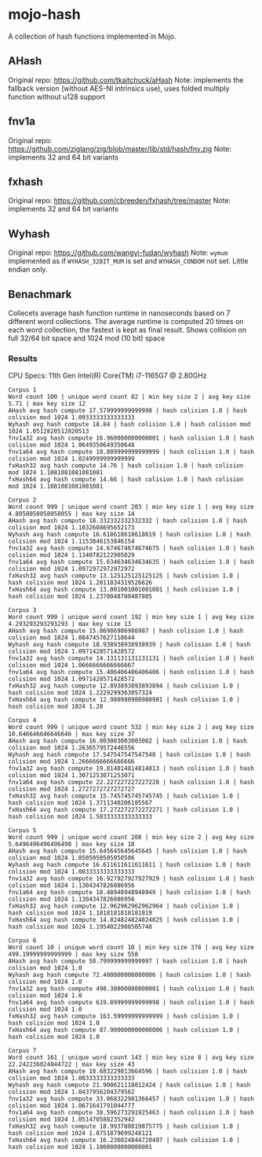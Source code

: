 # mojo-hash
A collection of hash functions implemented in Mojo.

## AHash
Original repo: https://github.com/tkaitchuck/aHash 
Note: implements the fallback version (without AES-NI intrinsics use), uses folded multiply function without u128 support

## fnv1a
Original repo: https://github.com/ziglang/zig/blob/master/lib/std/hash/fnv.zig
Note: implements 32 and 64 bit variants

## fxhash
Original repo: https://github.com/cbreeden/fxhash/tree/master
Note: implements 32 and 64 bit variants

## Wyhash
Original repo: https://github.com/wangyi-fudan/wyhash
Note: `wymum` implemented as if `WYHASH_32BIT_MUM` is set and `WYHASH_CONDOM` not set. Little endian only.

## Benachmark
Collecets average hash function runtime in nanoseconds based on 7 different word collections. The average runtime is computed 20 times on each word collection, the fastest is kept as final result. Shows collision on full 32/64 bit space and 1024 mod (10 bit) space

### Results

CPU Specs: 11th Gen Intel(R) Core(TM) i7-1165G7 @ 2.80GHz

```
Corpus 1
Word count 100 | unique word count 82 | min key size 2 | avg key size 5.71 | max key size 12
AHash avg hash compute 17.579999999999998 | hash colision 1.0 | hash colision mod 1024 1.0933333333333333
Wyhash avg hash compute 18.84 | hash colision 1.0 | hash colision mod 1024 1.0512820512820513
fnv1a32 avg hash compute 16.960000000000001 | hash colision 1.0 | hash colision mod 1024 1.0649350649350648
fnv1a64 avg hash compute 18.809999999999999 | hash colision 1.0 | hash colision mod 1024 1.0249999999999999
fxHash32 avg hash compute 14.76 | hash colision 1.0 | hash colision mod 1024 1.1081081081081081
fxHash64 avg hash compute 14.66 | hash colision 1.0 | hash colision mod 1024 1.1081081081081081

Corpus 2
Word count 999 | unique word count 203 | min key size 1 | avg key size 4.8058058058058055 | max key size 14
AHash avg hash compute 18.332332332332332 | hash colision 1.0 | hash colision mod 1024 1.1032608695652173
Wyhash avg hash compute 16.618618618618619 | hash colision 1.0 | hash colision mod 1024 1.1153846153846154
fnv1a32 avg hash compute 14.674674674674675 | hash colision 1.0 | hash colision mod 1024 1.1340782122905029
fnv1a64 avg hash compute 15.634634634634635 | hash colision 1.0 | hash colision mod 1024 1.0972972972972972
fxHash32 avg hash compute 13.125125125125125 | hash colision 1.0 | hash colision mod 1024 1.2011834319526626
fxHash64 avg hash compute 13.001001001001001 | hash colision 1.0 | hash colision mod 1024 1.2378048780487805

Corpus 3
Word count 999 | unique word count 192 | min key size 1 | avg key size 4.293293293293293 | max key size 13
AHash avg hash compute 15.86986986986987 | hash colision 1.0 | hash colision mod 1024 1.0847457627118644
Wyhash avg hash compute 18.938938938938939 | hash colision 1.0 | hash colision mod 1024 1.0971428571428572
fnv1a32 avg hash compute 14.131131131131131 | hash colision 1.0 | hash colision mod 1024 1.0666666666666667
fnv1a64 avg hash compute 15.406406406406406 | hash colision 1.0 | hash colision mod 1024 1.0971428571428572
fxHash32 avg hash compute 12.893893893893894 | hash colision 1.0 | hash colision mod 1024 1.2229299363057324
fxHash64 avg hash compute 12.980980980980981 | hash colision 1.0 | hash colision mod 1024 1.28

Corpus 4
Word count 999 | unique word count 532 | min key size 2 | avg key size 10.646646646646646 | max key size 37
AHash avg hash compute 16.003003003003002 | hash colision 1.0 | hash colision mod 1024 1.2636579572446556
Wyhash avg hash compute 17.547547547547548 | hash colision 1.0 | hash colision mod 1024 1.2666666666666666
fnv1a32 avg hash compute 19.814814814814813 | hash colision 1.0 | hash colision mod 1024 1.3071253071253071
fnv1a64 avg hash compute 22.227227227227228 | hash colision 1.0 | hash colision mod 1024 1.2727272727272727
fxHash32 avg hash compute 15.745745745745745 | hash colision 1.0 | hash colision mod 1024 1.3711340206185567
fxHash64 avg hash compute 17.272272272272271 | hash colision 1.0 | hash colision mod 1024 1.5833333333333333

Corpus 5
Word count 999 | unique word count 208 | min key size 2 | avg key size 5.6496496496496498 | max key size 18
AHash avg hash compute 15.645645645645645 | hash colision 1.0 | hash colision mod 1024 1.0505050505050506
Wyhash avg hash compute 16.611611611611611 | hash colision 1.0 | hash colision mod 1024 1.0833333333333333
fnv1a32 avg hash compute 16.927927927927929 | hash colision 1.0 | hash colision mod 1024 1.1304347826086956
fnv1a64 avg hash compute 18.48948948948949 | hash colision 1.0 | hash colision mod 1024 1.1304347826086956
fxHash32 avg hash compute 12.962962962962964 | hash colision 1.0 | hash colision mod 1024 1.1818181818181819
fxHash64 avg hash compute 14.824824824824825 | hash colision 1.0 | hash colision mod 1024 1.1954022988505748

Corpus 6
Word count 10 | unique word count 10 | min key size 378 | avg key size 499.19999999999999 | max key size 558
AHash avg hash compute 58.799999999999997 | hash colision 1.0 | hash colision mod 1024 1.0
Wyhash avg hash compute 72.400000000000006 | hash colision 1.0 | hash colision mod 1024 1.0
fnv1a32 avg hash compute 498.30000000000001 | hash colision 1.0 | hash colision mod 1024 1.0
fnv1a64 avg hash compute 619.89999999999998 | hash colision 1.0 | hash colision mod 1024 1.0
fxHash32 avg hash compute 163.59999999999999 | hash colision 1.0 | hash colision mod 1024 1.0
fxHash64 avg hash compute 87.900000000000006 | hash colision 1.0 | hash colision mod 1024 1.0

Corpus 7
Word count 161 | unique word count 143 | min key size 8 | avg key size 22.242236024844722 | max key size 43
AHash avg hash compute 18.683229813664596 | hash colision 1.0 | hash colision mod 1024 1.0833333333333333
Wyhash avg hash compute 21.900621118012424 | hash colision 1.0 | hash colision mod 1024 1.0437956204379562
fnv1a32 avg hash compute 33.068322981366457 | hash colision 1.0 | hash colision mod 1024 1.0671641791044777
fnv1a64 avg hash compute 38.596273291925463 | hash colision 1.0 | hash colision mod 1024 1.0514705882352942
fxHash32 avg hash compute 18.993788819875775 | hash colision 1.0 | hash colision mod 1024 1.0751879699248121
fxHash64 avg hash compute 16.236024844720497 | hash colision 1.0 | hash colision mod 1024 1.1000000000000001
```
